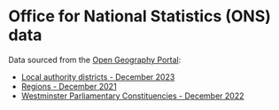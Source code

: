 # Office for National Statistics (ONS) data

Data sourced from the [Open Geography Portal](https://geoportal.statistics.gov.uk/):

- [Local authority districts - December 2023](https://geoportal.statistics.gov.uk/datasets/127c4bda06314409a1fa0df505f510e6_0/explore?showTable=true)
- [Regions - December 2021](https://geoportal.statistics.gov.uk/datasets/faef6ad7a75943489ec673b6fdb0e77f_0/explore?showTable=true)
- [Westminster Parliamentary Constituencies - December 2022](https://geoportal.statistics.gov.uk/datasets/ons::westminster-parliamentary-constituencies-december-2022-boundaries-uk-bfe-v2-2/explore?showTable=true)
